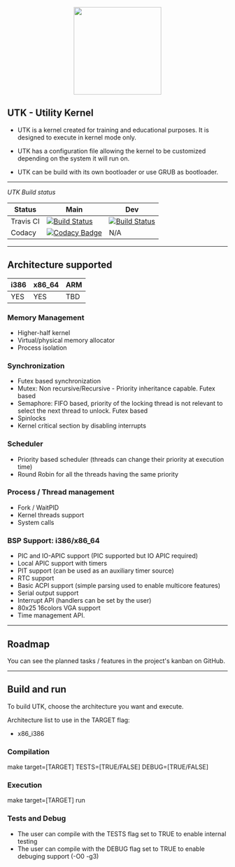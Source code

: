<p align="center">
	<img src="https://github.com/Oxmose/UTK-Reboot/raw/main/Doc/logo/utk_logo.png" width="200">
</p>

## UTK - Utility Kernel

* UTK is a kernel created for training and educational purposes. It is designed to execute in kernel mode only.

* UTK has a configuration file allowing the kernel to be customized depending on the system it will run on.

* UTK can be build with its own bootloader or use GRUB as bootloader.

----------

*UTK Build status*


| Status | Main | Dev |
| --- | --- | --- |
| Travis CI | [![Build Status](https://app.travis-ci.com/Oxmose/UTK-Reboot.svg?branch=main)](https://app.travis-ci.com/Oxmose/UTK-Reboot) | [![Build Status](https://app.travis-ci.com/Oxmose/UTK-Reboot.svg?branch=dev)](https://app.travis-ci.com/Oxmose/UTK-Reboot) |
| Codacy | [![Codacy Badge](https://app.codacy.com/project/badge/Grade/ae0df892bb124da8b16d015e4f4f2aeb)](https://www.codacy.com/gh/Oxmose/UTK-Reboot/dashboard?utm_source=github.com&amp;utm_medium=referral&amp;utm_content=Oxmose/UTK-Reboot&amp;utm_campaign=Badge_Grade)| N/A |


----------

## Architecture supported
| i386 | x86_64 | ARM |
| --- | --- | --- |
|  YES |   YES | TBD |

### Memory Management

* Higher-half kernel
* Virtual/physical memory allocator
* Process isolation

### Synchronization

* Futex based synchronization
* Mutex: Non recursive/Recursive - Priority inheritance capable. Futex based
* Semaphore: FIFO based, priority of the locking thread is not relevant to select the next thread to unlock. Futex based
* Spinlocks
* Kernel critical section by disabling interrupts

### Scheduler

* Priority based scheduler (threads can change their priority at execution time)
* Round Robin for all the threads having the same priority

### Process / Thread management

* Fork / WaitPID
* Kernel threads support
* System calls

### BSP Support: i386/x86_64

* PIC and IO-APIC support (PIC supported but IO APIC required)
* Local APIC support with timers
* PIT support (can be used as an auxiliary timer source)
* RTC support
* Basic ACPI support (simple parsing used to enable multicore features)
* Serial output support
* Interrupt API (handlers can be set by the user)
* 80x25 16colors VGA support
* Time management API.

----------

## Roadmap
You can see the planned tasks / features in the project's kanban on GitHub.

----------
## Build and run
To build UTK, choose the architecture you want and execute.

Architecture list to use in the TARGET flag:
* x86_i386
### Compilation
make target=[TARGET] TESTS=[TRUE/FALSE] DEBUG=[TRUE/FALSE]

### Execution
make target=[TARGET] run

### Tests and Debug
* The user can compile with the TESTS flag set to TRUE to enable internal testing
* The user can compile with the DEBUG flag set to TRUE to enable debuging support (-O0 -g3)
